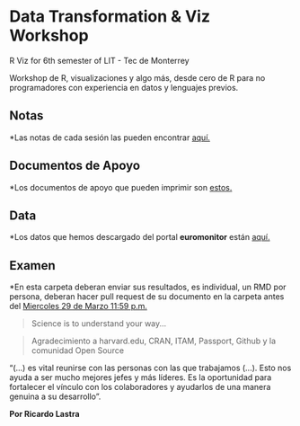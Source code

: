 # Data Transformation & Viz Workshop

R Viz for 6th semester of LIT - Tec de Monterrey

Workshop de R, visualizaciones y algo más, desde cero de R para no programadores con experiencia en datos y lenguajes previos.

## Notas
*Las notas de cada sesión las pueden encontrar [aquí.](data-transformation&viz.Rmd)

## Documentos de Apoyo

*Los documentos de apoyo que pueden imprimir son [estos.](Documentos_Apoyo/)

## Data

*Los datos que hemos descargado del portal **euromonitor** están [aquí.](data/)

## Examen

*En esta carpeta deberan enviar sus resultados, es individual, un RMD por persona, deberan hacer pull request de su documento en la carpeta antes del [Miercoles 29 de Marzo 11:59 p.m.](examen/)


> Science is to understand your way...

> Agradecimiento a harvard.edu, CRAN, ITAM, Passport, Github y la comunidad Open Source


“(...) es vital reunirse con las personas con las que trabajamos (...). Esto nos ayuda a ser mucho mejores jefes y más líderes. Es la oportunidad para fortalecer el vínculo con los colaboradores y ayudarlos de una manera genuina a su desarrollo”.


__Por Ricardo Lastra__